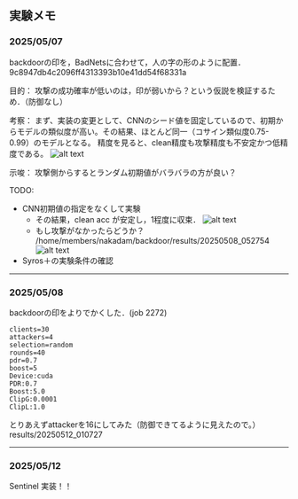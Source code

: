 ## 実験メモ

### 2025/05/07
backdoorの印を，BadNetsに合わせて，人の字の形のように配置．
9c8947db4c2096ff4313393b10e41dd54f68331a

目的：
攻撃の成功確率が低いのは，印が弱いから？という仮説を検証するため．（防御なし）

考察：
まず、実装の変更として、CNNのシード値を固定しているので、初期からモデルの類似度が高い。その結果、ほとんど同一（コサイン類似度0.75-0.99）のモデルとなる。
精度を見ると、clean精度も攻撃精度も不安定かつ低精度である。
![alt text](results/20250507_105230/metrics.png)

示唆：
攻撃側からするとランダム初期値がバラバラの方が良い？

TODO:
- CNN初期値の指定をなくして実験
    - その結果，clean acc が安定し，1程度に収束．
    ![alt text](results/20250508_014442/metrics.png)
    - もし攻撃がなかったらどうか？
    /home/members/nakadam/backdoor/results/20250508_052754
    ![alt text](results/20250508_055212/metrics.png)
- Syros＋の実験条件の確認


---
### 2025/05/08
backdoorの印をよりでかくした．(job 2272)
```
clients=30
attackers=4
selection=random
rounds=40
pdr=0.7
boost=5
Device:cuda
PDR:0.7
Boost:5.0
ClipG:0.0001
ClipL:1.0
```
とりあえずattackerを16にしてみた（防御できてるように見えたので。）results/20250512_010727


---
### 2025/05/12

Sentinel 実装！！
